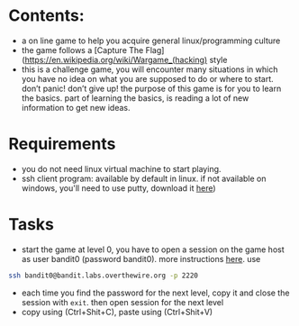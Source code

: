 # Contents: 
 - a on line game to help you acquire general linux/programming culture
 - the game follows a [Capture The Flag](https://en.wikipedia.org/wiki/Wargame_(hacking) style
 - this is a challenge game, you will encounter many situations in which you have no idea on what you are supposed to do or where to start. don’t panic! don’t give up! the purpose of this game is for you to learn the basics. part of learning the basics, is reading a lot of new information to get new ideas.
 
# Requirements
 - you do not need linux virtual machine to start playing.
 - ssh client program: available by default in linux. if not available on windows, you'll need to use putty, download it [here](https://www.microsoft.com/en-us/p/putty-unofficial/9n8pdn6ks0f8#activetab=pivot:overviewtab))

# Tasks
 - start the game at level 0, you have to open a session on the game host as user bandit0 (password bandit0). more instructions [here](https://overthewire.org/wargames/bandit/bandit0.html). use
```bash
ssh bandit0@bandit.labs.overthewire.org -p 2220
```
 - each time you find the password for the next level, copy it and close the session with `exit`. then open session for the next level
  - copy using (Ctrl+Shit+C), paste using (Ctrl+Shit+V)